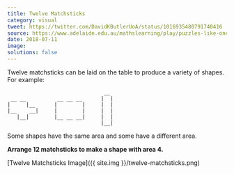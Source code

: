 ```yaml
---
title: Twelve Matchsticks
category: visual
tweet: https://twitter.com/DavidKButlerUoA/status/1016935480791740416
source: https://www.adelaide.edu.au/mathslearning/play/puzzles-like-one-hundred-factorial.pdf
date: 2018-07-11
image: 
solutions: false
---
```

Twelve matchsticks can be laid on the table to produce a variety of shapes. For example:

~~~
                               __
 __ __          __ __ __      |  |
|     |__      |        |     |  |
|__    __|     |        |     |  |
   |__|        |__ __ __|     |  |
                              |__|
~~~
Some shapes have the same area and some have a different area. 

**Arrange 12 matchsticks to make a shape with area 4.**

[Twelve Matchsticks Image]({{ site.img }}/twelve-matchsticks.png)